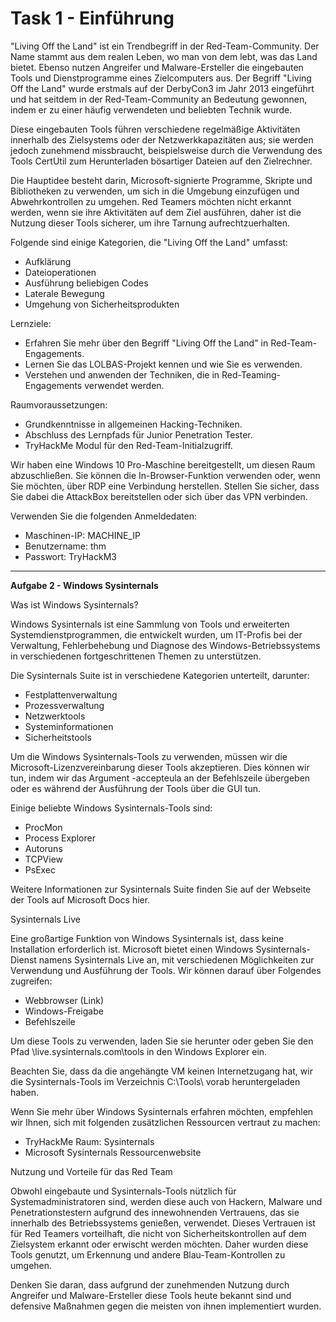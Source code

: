 # Task 1 - Einführung
"Living Off the Land" ist ein Trendbegriff in der Red-Team-Community. Der Name stammt aus dem realen Leben, wo man von dem lebt, was das Land bietet. Ebenso nutzen Angreifer und Malware-Ersteller die eingebauten Tools und Dienstprogramme eines Zielcomputers aus. Der Begriff "Living Off the Land" wurde erstmals auf der DerbyCon3 im Jahr 2013 eingeführt und hat seitdem in der Red-Team-Community an Bedeutung gewonnen, indem er zu einer häufig verwendeten und beliebten Technik wurde.

Diese eingebauten Tools führen verschiedene regelmäßige Aktivitäten innerhalb des Zielsystems oder der Netzwerkkapazitäten aus; sie werden jedoch zunehmend missbraucht, beispielsweise durch die Verwendung des Tools CertUtil zum Herunterladen bösartiger Dateien auf den Zielrechner.

Die Hauptidee besteht darin, Microsoft-signierte Programme, Skripte und Bibliotheken zu verwenden, um sich in die Umgebung einzufügen und Abwehrkontrollen zu umgehen. Red Teamers möchten nicht erkannt werden, wenn sie ihre Aktivitäten auf dem Ziel ausführen, daher ist die Nutzung dieser Tools sicherer, um ihre Tarnung aufrechtzuerhalten.

Folgende sind einige Kategorien, die "Living Off the Land" umfasst:

- Aufklärung
- Dateioperationen
- Ausführung beliebigen Codes
- Laterale Bewegung
- Umgehung von Sicherheitsprodukten

Lernziele:

- Erfahren Sie mehr über den Begriff "Living Off the Land" in Red-Team-Engagements.
- Lernen Sie das LOLBAS-Projekt kennen und wie Sie es verwenden.
- Verstehen und anwenden der Techniken, die in Red-Teaming-Engagements verwendet werden.

Raumvoraussetzungen:

- Grundkenntnisse in allgemeinen Hacking-Techniken.
- Abschluss des Lernpfads für Junior Penetration Tester.
- TryHackMe Modul für den Red-Team-Initialzugriff.

Wir haben eine Windows 10 Pro-Maschine bereitgestellt, um diesen Raum abzuschließen. Sie können die In-Browser-Funktion verwenden oder, wenn Sie möchten, über RDP eine Verbindung herstellen. Stellen Sie sicher, dass Sie dabei die AttackBox bereitstellen oder sich über das VPN verbinden.

Verwenden Sie die folgenden Anmeldedaten:

- Maschinen-IP: MACHINE_IP
- Benutzername: thm
- Passwort: TryHackM3

---

**Aufgabe 2 - Windows Sysinternals**

Was ist Windows Sysinternals?

Windows Sysinternals ist eine Sammlung von Tools und erweiterten Systemdienstprogrammen, die entwickelt wurden, um IT-Profis bei der Verwaltung, Fehlerbehebung und Diagnose des Windows-Betriebssystems in verschiedenen fortgeschrittenen Themen zu unterstützen.

Die Sysinternals Suite ist in verschiedene Kategorien unterteilt, darunter:

- Festplattenverwaltung
- Prozessverwaltung
- Netzwerktools
- Systeminformationen
- Sicherheitstools

Um die Windows Sysinternals-Tools zu verwenden, müssen wir die Microsoft-Lizenzvereinbarung dieser Tools akzeptieren. Dies können wir tun, indem wir das Argument -accepteula an der Befehlszeile übergeben oder es während der Ausführung der Tools über die GUI tun.

Einige beliebte Windows Sysinternals-Tools sind:

- ProcMon
- Process Explorer
- Autoruns
- TCPView
- PsExec

Weitere Informationen zur Sysinternals Suite finden Sie auf der Webseite der Tools auf Microsoft Docs hier.

Sysinternals Live

Eine großartige Funktion von Windows Sysinternals ist, dass keine Installation erforderlich ist. Microsoft bietet einen Windows Sysinternals-Dienst namens Sysinternals Live an, mit verschiedenen Möglichkeiten zur Verwendung und Ausführung der Tools. Wir können darauf über Folgendes zugreifen:

- Webbrowser (Link)
- Windows-Freigabe
- Befehlszeile

Um diese Tools zu verwenden, laden Sie sie herunter oder geben Sie den Pfad \\live.sysinternals.com\tools in den Windows Explorer ein.

Beachten Sie, dass da die angehängte VM keinen Internetzugang hat, wir die Sysinternals-Tools im Verzeichnis C:\Tools\ vorab heruntergeladen haben.

Wenn Sie mehr über Windows Sysinternals erfahren möchten, empfehlen wir Ihnen, sich mit folgenden zusätzlichen Ressourcen vertraut zu machen:

- TryHackMe Raum: Sysinternals
- Microsoft Sysinternals Ressourcenwebsite

Nutzung und Vorteile für das Red Team

Obwohl eingebaute und Sysinternals-Tools nützlich für Systemadministratoren sind, werden diese auch von Hackern, Malware und Penetrationstestern aufgrund des innewohnenden Vertrauens, das sie innerhalb des Betriebssystems genießen, verwendet. Dieses Vertrauen ist für Red Teamers vorteilhaft, die nicht von Sicherheitskontrollen auf dem Zielsystem erkannt oder erwischt werden möchten. Daher wurden diese Tools genutzt, um Erkennung und andere Blau-Team-Kontrollen zu umgehen.

Denken Sie daran, dass aufgrund der zunehmenden Nutzung durch Angreifer und Malware-Ersteller diese Tools heute bekannt sind und defensive Maßnahmen gegen die meisten von ihnen implementiert wurden.
